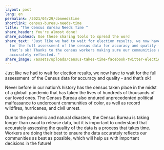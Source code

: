 ```yaml
---
layout: post
lang: en
permalink: /2021/04/29/cbneedstime
shortlink: census-bureau-needs-time
title: "The Census Bureau Needs Time "
share_header: You're almost done!
share_subhead: Use these sharing tools to spread the word
share_text: "Just like we had to wait for election results, we now have to wait
  for the full assessment of the census data for accuracy and quality - and
  that’s ok! Thanks to the census workers making sure our communities are
  accurately reflected. "
share_image: /assets/uploads/census-takes-time-facebook-twitter-electionnight.png
---
```

Just like we had to wait for election results, we now have to wait for the full assessment  of the Census data for accuracy and quality - and that’s ok! 

Never before in our nation’s history has the census taken place in the midst of a global  pandemic that has taken the lives of hundreds of thousands of our loved ones. The Census Bureau also endured unprecedented political malfeasance to undercount communities of color, as well as record wildfires, hurricanes, and civil unrest. 

Due to the pandemic and natural disasters, the Census Bureau is taking longer than usual to release data, but it is important to understand that accurately assessing the quality of the data is a process that takes time. Workers are doing their best to ensure the data accurately reflects our communities as best as possible, which will help us with important decisions in the future!
